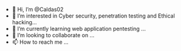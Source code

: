 - 👋 Hi, I’m @Caldas02
- 👀 I’m interested in Cyber security, penetration testing and Ethical hacking...
- 🌱 I’m currently learning web application pentesting ...
- 💞️ I’m looking to collaborate on ...
- 📫 How to reach me ...

<!---
Caldas02/Caldas02 is a ✨ special ✨ repository because its `README.md` (this file) appears on your GitHub profile.
You can click the Preview link to take a look at your changes.
--->

